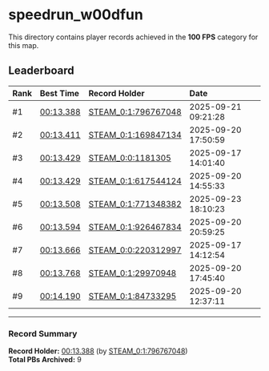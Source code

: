 # speedrun_w00dfun

This directory contains player records achieved in the **100 FPS** category for this map.

## Leaderboard

| Rank | Best Time | Record Holder | Date                |
| :--- | :-------- | :------------ | :------------------ |
| #1   | [00:13.388](./00013388_STEAM_0_1_796767048_20250921-092128.zip) | [STEAM_0:1:796767048](https://speedrun16.com/profile/STEAM_0:1:796767048)   | 2025-09-21 09:21:28 |
| #2   | [00:13.411](./00013411_STEAM_0_1_169847134_20250920-175059.zip) | [STEAM_0:1:169847134](https://speedrun16.com/profile/STEAM_0:1:169847134)   | 2025-09-20 17:50:59 |
| #3   | [00:13.429](./00013429_STEAM_0_0_1181305_20250917-140140.zip) | [STEAM_0:0:1181305](https://speedrun16.com/profile/STEAM_0:0:1181305)   | 2025-09-17 14:01:40 |
| #4   | [00:13.429](./00013429_STEAM_0_1_617544124_20250920-145533.zip) | [STEAM_0:1:617544124](https://speedrun16.com/profile/STEAM_0:1:617544124)   | 2025-09-20 14:55:33 |
| #5   | [00:13.508](./00013508_STEAM_0_1_771348382_20250923-181023.zip) | [STEAM_0:1:771348382](https://speedrun16.com/profile/STEAM_0:1:771348382)   | 2025-09-23 18:10:23 |
| #6   | [00:13.594](./00013594_STEAM_0_1_926467834_20250920-205925.zip) | [STEAM_0:1:926467834](https://speedrun16.com/profile/STEAM_0:1:926467834)   | 2025-09-20 20:59:25 |
| #7   | [00:13.666](./00013666_STEAM_0_0_220312997_20250917-141254.zip) | [STEAM_0:0:220312997](https://speedrun16.com/profile/STEAM_0:0:220312997)   | 2025-09-17 14:12:54 |
| #8   | [00:13.768](./00013768_STEAM_0_1_29970948_20250920-174540.zip) | [STEAM_0:1:29970948](https://speedrun16.com/profile/STEAM_0:1:29970948)   | 2025-09-20 17:45:40 |
| #9   | [00:14.190](./00014190_STEAM_0_1_84733295_20250920-123711.zip) | [STEAM_0:1:84733295](https://speedrun16.com/profile/STEAM_0:1:84733295)   | 2025-09-20 12:37:11 |

---

### Record Summary
**Record Holder:** [00:13.388](./00013388_STEAM_0_1_796767048_20250921-092128.zip) (by [STEAM_0:1:796767048](https://speedrun16.com/profile/STEAM_0:1:796767048))  
**Total PBs Archived:** 9